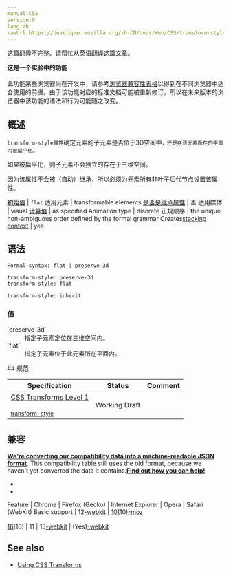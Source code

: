 ```yaml
---
manual:CSS
version:0
lang:zh
rawUrl:https://developer.mozilla.org/zh-CN/docs/Web/CSS/transform-style#Browser_compatibility
---
```




这篇翻译不完整。请帮忙从英语[翻译这篇文章](%32395 "")。






**这是一个实验中的功能**<br></br>此功能某些浏览器尚在开发中，请参考[浏览器兼容性表格](%32396 "")以得到在不同浏览器中适合使用的前缀。由于该功能对应的标准文档可能被重新修订，所以在未来版本的浏览器中该功能的语法和行为可能随之改变。



## 概述<a name="概述"></a>


`transform-style属性`确定元素的子元素是否位于3D空间中`，还是在该元素所在的平面内被扁平化。`



如果被扁平化，则子元素不会独立的存在于三维空间。



因为该属性不会被（自动）继承，所以必须为元素所有非叶子后代节点设置该属性。


[初始值](%28302 "") | `flat` 
适用元素 | transformable elements 
[是否是继承属性](%28299 "") | 否 
适用媒体 | visual 
[计算值](%28304 "") | as specified 
Animation type | discrete 
正规顺序 | the unique non-ambiguous order defined by the formal grammar 
Creates[stacking context](%30922 "") | yes 


## 语法<a name="Syntax"></a>

```
Formal syntax: flat | preserve-3d

```

```
transform-style: preserve-3d
transform-style: flat

transform-style: inherit
```

### 值<a name="值"></a>
<dl><dt id=''>`preserve-3d`</dt><dd>指定子元素定位在三维空间内。</dd><dt id=''>`flat`</dt><dd>指定子元素位于此元素所在平面内。</dd></dl>
## 规范<a name="Specifications"></a>

Specification | Status | Comment 
 ---  |  ---  |  ---  | 
[CSS Transforms Level 1<br></br><small>transform-style</small>](%32397 "") | Working Draft |  


## 兼容<a name="兼容"></a>


**[We&#39;re converting our compatibility data into a machine-readable JSON format](%3344 "")**. This compatibility table still uses the old format, because we haven&#39;t yet converted the data it contains.**[Find out how you can help!](%3392 "")**


* 
* 

Feature | Chrome | Firefox (Gecko) | Internet Explorer | Opera | Safari (WebKit) 
Basic support | 12[-webkit](%3568 "The name of this feature is prefixed with '-webkit' as this browser considers it experimental") | [10](%4097 "Released on 2012-01-31.")(10)[-moz](%3568 "The name of this feature is prefixed with '-moz' as this browser considers it experimental")<br></br>[16](%4098 "Released on 2012-10-09.")(16) | 11 | 15[-webkit](%3568 "The name of this feature is prefixed with '-webkit' as this browser considers it experimental") | (Yes)[-webkit](%3568 "The name of this feature is prefixed with '-webkit' as this browser considers it experimental") 




## See also<a name="See_also"></a>

* [Using CSS Transforms](%26292 "/en-US/docs/CSS/Using_CSS_transforms")



